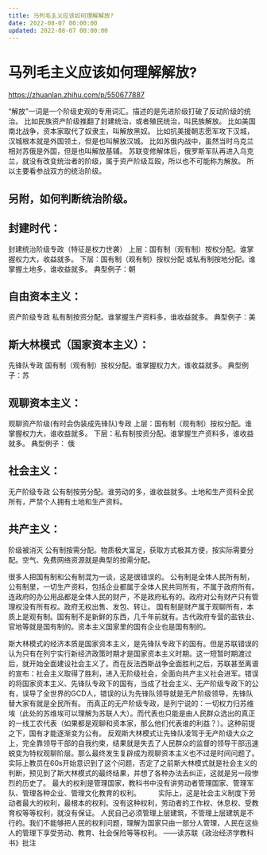 ```yaml
---
title: 马列毛主义应该如何理解解放?
date: 2022-08-07 00:00:00
updated: 2022-08-07 00:00:00
---
```


# 马列毛主义应该如何理解解放?

https://zhuanlan.zhihu.com/p/550677887

“解放”一词是一个阶级史观的专用词汇。描述的是先进阶级打破了反动阶级的统治。
比如民族资产阶级推翻了封建统治，或者殖民统治，叫民族解放。
比如美国南北战争，资本家取代了奴隶主，叫解放黑奴。
比如抗美援朝志愿军攻下汉城，汉城根本就是外国领土，但是也叫解放汉城。
比如苏俄内战中，虽然当时乌克兰相对苏俄是外国，但是也叫解放基辅。
苏联变修解体后，俄罗斯军队再进入乌克兰，就没有改变统治者的阶级，属于资产阶级互殴，所以也不可能称为解放。
所以主要看参战双方的统治阶级。

## 另附，如何判断统治阶级。
## 封建时代：
封建统治阶级专政（特征是权力世袭）
上层：国有制（观有制）按权分配。谁掌握权力大，收益就多。
下层：国有制（观有制）按权分配
或私有制按地分配。谁掌握土地多，谁收益就多。
典型例子：朝
## 自由资本主义：
资产阶级专政
私有制按资分配。谁掌握生产资料多，谁收益就多。
典型例子：美
## 斯大林模式（国家资本主义）：
先锋队专政
国有制（观有制）按权分配。谁掌握权力大，谁收益就多。
典型例子：苏
## 观聊资本主义：
观聊资产阶级(有时会伪装成先锋队)专政
上层：国有制（观有制）按权分配。谁掌握权力大，谁收益就多。
下层：私有制按资分配。谁掌握生产资料多，谁收益就多。
典型例子： 俄
## 社会主义：
无产阶级专政
公有制按劳分配。谁劳动的多，谁收益就多。土地和生产资料全民所有，严禁个人拥有土地和生产资料。
## 共产主义：
阶级被消灭
公有制按需分配。物质极大富足，获取方式极其方便，按实际需要分配。空气、免费网络资源就是典型的按需分配。

很多人把国有制和公有制混为一谈，这是很错误的。
公有制是全体人民所有制，公有制里，一切生产资料，包括企业都属于全体人民共同所有，不属于政府所有。连政府的办公用品都是全体人民的财产，不是政府私有的。政府对公有财产只有管理权没有所有权。政府无权出售、发包、转让。
国有制是财产属于观聊所有，本质上是观有制。国有制不是新鲜的东西，几千年前就有。古代政府专营的盐铁业、官地等就是国有制的。资本主义国家里的国有企业也是国有制的。

斯大林模式的经济本质是国家资本主义，是先锋队专政下的国有。但是苏联错误的认为只有在列宁实行新经济政策时期才是国家资本主义时期。这一短暂时期渡过后，就开始全面建设社会主义了。而在反法西斯战争全面胜利之后，苏联甚至离谱的宣布：社会主义取得了胜利，进入无阶级社会，全面向共产主义社会进军。错误的将国家资本主义、先锋队专政下的国有，当成了社会主义、无产阶级专政下的公有，误导了全世界的GCD人，错误的认为先锋队领导就是无产阶级领导，先锋队替大家有就是全民所有。
而真正的无产阶级专政，是列宁说的：一切权力归苏维埃（此处的苏维埃可以理解为苏联人大）。而代表也只能是由人民群众选出的真正的一线工农代表（如果都是观聊和资本家，那么他们代表谁的利益？）。这种前提之下，国有才能逐渐变为公有。
反观斯大林模式让先锋队凌驾于无产阶级大众之上，完全靠领导干部的自我约束，结果就是失去了人民群众的监督的领导干部迅速蜕变为特权观聊阶层。那么最终发生复辟成为观聊资本主义也不过是时间问题了。
实际上教员在60s开始意识到了这个问题，否定了之前斯大林模式就是社会主义的判断，预见到了斯大林模式的最终结果，并想了各种办法去纠正，这就是另一段惨烈的历史了。
最大的权利是管理国家，教科书中没有讲劳动者管理国家、管理军队、管理各种企业、管理文化教育的权利。 　　
实际上，这是社会主义制度下劳动者最大的权利，最根本的权利。没有这种权利，劳动者的工作权、休息权、受教育权等等权利，就没有保证。
人民自己必须管理上层建筑，不管理上层建筑是不行的。我们不能够把人民的权利问题，理解为国家只由一部分人管理，人民在这些人的管理下享受劳动、教育、社会保险等等权利。
——读苏联《政治经济学教科书》批注
